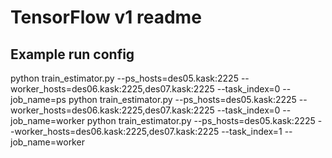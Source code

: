 # TensorFlow v1 readme
## Example run config
python train_estimator.py --ps_hosts=des05.kask:2225 --worker_hosts=des06.kask:2225,des07.kask:2225 --task_index=0 --job_name=ps
python train_estimator.py --ps_hosts=des05.kask:2225 --worker_hosts=des06.kask:2225,des07.kask:2225 --task_index=0 --job_name=worker
python train_estimator.py --ps_hosts=des05.kask:2225 --worker_hosts=des06.kask:2225,des07.kask:2225 --task_index=1 --job_name=worker
